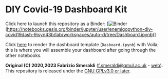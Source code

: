 # DIY Covid-19 Dashboard Kit

Click here to launch this repository as a Binder: [![Binder](https://mybinder.org/badge_logo.svg)(https://notebooks.gesis.org/binder/jupyter/user/enemigopython-diy-covid19dash-9isyn43b/lab/workspaces/auto-d/tree/Dashboard.ipynb)]

Click [here](https://mybinder.org/v2/gh/fsmeraldi/diy-covid19dash/main?urlpath=%2Fvoila%2Frender%2FDashboard.ipynb) to render the dashboard template (```Dasboard.ipynb```) with Voila; this is where you will assemble your dashboard after going through the other notebooks.

**Original (C) 2020,2023 Fabrizio Smeraldi** ([f.smeraldi@qmul.ac.uk](mailto:f.smeraldi@qmul.ac.uk) - [web](http://www.eecs.qmul.ac.uk/~fabri/)). This repository is released under the [GNU GPLv3.0 or later](https://www.gnu.org/licenses/).

